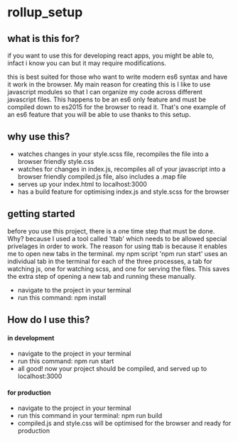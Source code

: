 # rollup_setup

## what is this for? ##

if you want to use this for developing react apps, you might be able to, infact i know you can but it may require modifications. 

this is best suited for those who want to write modern es6 syntax and have it work in the browser. My main reason for creating this
is I like to use javascript modules so that I can organize my code across different javascript files. This happens to 
be an es6 only feature and must be compiled down to es2015 for the browser to read it. That's one example of an es6 feature
that you will be able to use thanks to this setup.

## why use this? ##

* watches changes in your style.scss file, recompiles the file into a browser friendly style.css
* watches for changes in index.js, recompiles all of your javascript into a browser friendly compiled.js file, also includes a .map file
* serves up your index.html to localhost:3000
* has a build feature for optimising index.js and style.scss for the browser

## getting started ##

before you use this project, there is a one time step that must be done. Why? because I used a tool called 'ttab' which needs to be allowed special privelages in order to work. The reason for using ttab is because it enables me to open new tabs in the terminal. my npm script 'npm run start' uses an individual tab in the terminal for each of the three processes, a tab for watching js, one for watching scss, and one for serving the files. This saves the extra step of opening a new tab and running these manually. 



* navigate to the project in your terminal
* run this command: npm install

## How do I use this? ##

#### in development ####
* navigate to the project in your terminal
* run this command: npm run start 
* all good! now your project should be compiled, and served up to localhost:3000

#### for production ####
* navigate to the project in your terminal
* run this command in your terminal: npm run build
* compiled.js and style.css will be optimised for the browser and ready for production


